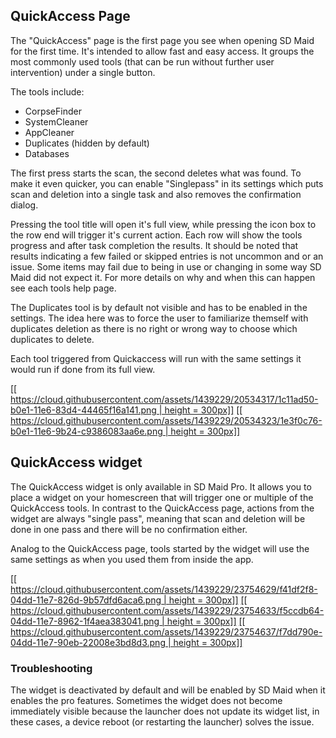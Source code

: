 ## QuickAccess Page
The "QuickAccess" page is the first page you see when opening SD Maid for the first time. It's intended to allow fast and easy access. It groups the most commonly used tools (that can be run without further user intervention) under a single button.

The tools include:
* CorpseFinder
* SystemCleaner
* AppCleaner
* Duplicates (hidden by default)
* Databases

The first press starts the scan, the second deletes what was found. To make it even quicker, you can enable "Singlepass" in its settings which puts scan and deletion into a single task and also removes the confirmation dialog.

Pressing the tool title will open it's full view, while pressing the icon box to the row end will trigger it's current action. Each row will show the tools progress and after task completion the results. It should be noted that results indicating a few failed or skipped entries is not uncommon and or an issue. Some items may fail due to being in use or changing in some way SD Maid did not expect it. For more details on why and when this can happen see each tools help page.

The Duplicates tool is by default not visible and has to be enabled in the settings. The idea here was to force the user to familiarize themself with duplicates deletion as there is no right or wrong way to choose which duplicates to delete.

Each tool triggered from Quickaccess will run with the same settings it would run if done from its full view.

[[[ https://cloud.githubusercontent.com/assets/1439229/20534317/1c11ad50-b0e1-11e6-83d4-44465f16a141.png | height = 300px]]](https://cloud.githubusercontent.com/assets/1439229/20534317/1c11ad50-b0e1-11e6-83d4-44465f16a141.png)
[[[ https://cloud.githubusercontent.com/assets/1439229/20534323/1e3f0c76-b0e1-11e6-9b24-c9386083aa6e.png | height = 300px]]](https://cloud.githubusercontent.com/assets/1439229/20534323/1e3f0c76-b0e1-11e6-9b24-c9386083aa6e.png)

## QuickAccess widget
The QuickAccess widget is only available in SD Maid Pro. It allows you to place a widget on your homescreen that will trigger one or multiple of the QuickAccess tools. In contrast to the QuickAccess page, actions from the widget are always "single pass", meaning that scan and deletion will be done in one pass and there will be no confirmation either.

Analog to the QuickAccess page, tools started by the widget will use the same settings as when you used them from inside the app.

[[[ https://cloud.githubusercontent.com/assets/1439229/23754629/f41df2f8-04dd-11e7-826d-9b57dfd6aca6.png | height = 300px]]](https://cloud.githubusercontent.com/assets/1439229/23754629/f41df2f8-04dd-11e7-826d-9b57dfd6aca6.png)
[[[ https://cloud.githubusercontent.com/assets/1439229/23754633/f5ccdb64-04dd-11e7-8962-1f4aea383041.png | height = 300px]]](https://cloud.githubusercontent.com/assets/1439229/23754633/f5ccdb64-04dd-11e7-8962-1f4aea383041.png)
[[[ https://cloud.githubusercontent.com/assets/1439229/23754637/f7dd790e-04dd-11e7-90eb-22008e3bd8d3.png | height = 300px]]](https://cloud.githubusercontent.com/assets/1439229/23754637/f7dd790e-04dd-11e7-90eb-22008e3bd8d3.png)

### Troubleshooting
The widget is deactivated by default and will be enabled by SD Maid when it enables the pro features. Sometimes the widget does not become immediately visible because the launcher does not update its widget list, in these cases, a device reboot (or restarting the launcher) solves the issue.

